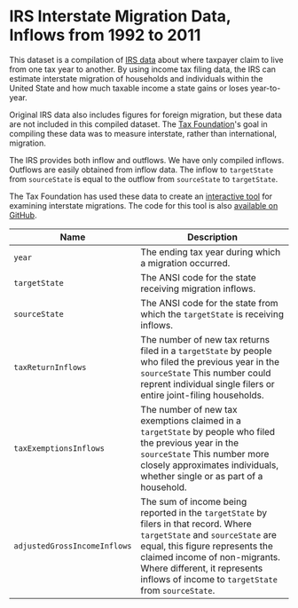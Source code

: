# IRS Interstate Migration Data, Inflows from 1992 to 2011

This dataset is a compilation of [IRS data](http://www.irs.gov/uac/SOI-Tax-Stats-Migration-Data) about where taxpayer claim to live from one tax year to another. By using income tax filing data, the IRS can estimate interstate migration of households and individuals within the United State and how much taxable income a state gains or loses year-to-year.

Original IRS data also includes figures for foreign migration, but these data are not included in this compiled dataset. The [Tax Foundation](http://taxfoundation.org)'s goal in compiling these data was to measure interstate, rather than international, migration.

The IRS provides both inflow and outflows. We have only compiled inflows. Outflows are easily obtained from inflow data. The inflow to `targetState` from `sourceState` is equal to the outflow from `sourceState` to `targetState`.

The Tax Foundation has used these data to create an [interactive tool](http://interactive.taxfoundation.org/migrationsTableGenerator/) for examining interstate migrations. The code for this tool is also [available on GitHub](https://github.com/TaxFoundation/MigrationTables).

| Name | Description |
| --- | --- |
| `year` | The ending tax year during which a migration occurred. |
| `targetState` | The ANSI code for the state receiving migration inflows. |
| `sourceState` | The ANSI code for the state from which the `targetState` is receiving inflows. |
| `taxReturnInflows` | The number of new tax returns filed in a `targetState` by people who filed the previous year in the `sourceState` This number could reprent individual single filers or entire joint-filing households. |
| `taxExemptionsInflows` | The number of new tax exemptions claimed in a `targetState` by people who filed the previous year in the `sourceState` This number more closely approximates individuals, whether single or as part of a household. |
| `adjustedGrossIncomeInflows` | The sum of income being reported in the `targetState` by filers in that record. Where `targetState` and `sourceState` are equal, this figure represents the claimed income of non-migrants. Where different, it represents inflows of income to `targetState` from `sourceState`.